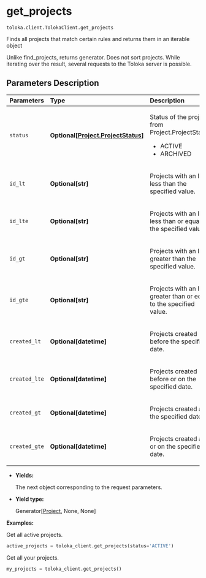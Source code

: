 # get_projects
`toloka.client.TolokaClient.get_projects`

Finds all projects that match certain rules and returns them in an iterable object


Unlike find_projects, returns generator. Does not sort projects.
While iterating over the result, several requests to the Toloka server is possible.

## Parameters Description

| Parameters | Type | Description |
| :----------| :----| :-----------|
`status`|**Optional\[[Project.ProjectStatus](toloka.client.project.Project.ProjectStatus.md)\]**|<p>Status of the project, from Project.ProjectStatus:<ul><li>ACTIVE</li><li>ARCHIVED</li></ul></p>
`id_lt`|**Optional\[str\]**|<p>Projects with an ID less than the specified value.</p>
`id_lte`|**Optional\[str\]**|<p>Projects with an ID less than or equal to the specified value.</p>
`id_gt`|**Optional\[str\]**|<p>Projects with an ID greater than the specified value.</p>
`id_gte`|**Optional\[str\]**|<p>Projects with an ID greater than or equal to the specified value.</p>
`created_lt`|**Optional\[datetime\]**|<p>Projects created before the specified date.</p>
`created_lte`|**Optional\[datetime\]**|<p>Projects created before or on the specified date.</p>
`created_gt`|**Optional\[datetime\]**|<p>Projects created after the specified date.</p>
`created_gte`|**Optional\[datetime\]**|<p>Projects created after or on the specified date.</p>

* **Yields:**

  The next object corresponding to the request parameters.

* **Yield type:**

  Generator\[[Project](toloka.client.project.Project.md), None, None\]

**Examples:**

Get all active projects.

```python
active_projects = toloka_client.get_projects(status='ACTIVE')
```

Get all your projects.

```python
my_projects = toloka_client.get_projects()
```
